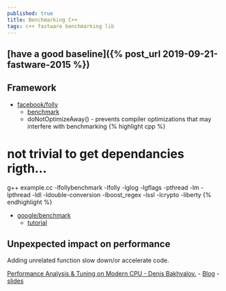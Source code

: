 ```yaml
---
published: true
title: Benchmarking C++
tags: c++ fastware benchmarking lib
---
```

## [have a good baseline]({% post_url 2019-09-21-fastware-2015 %})

## Framework

- [facebook/folly](https://github.com/facebook/folly)
	- [benchmark](https://github.com/facebook/folly/blob/master/folly/docs/Benchmark.md)
	- doNotOptimizeAway() -  prevents compiler optimizations that may interfere with benchmarking 
{% highlight cpp %}
# not trivial to get dependancies rigth...
g++  example.cc -lfollybenchmark -lfolly -lglog -lgflags -pthread -lm -lpthread -ldl -ldouble-conversion -lboost_regex -lssl -lcrypto -liberty
{% endhighlight %}
    
    
- [google/benchmark](https://github.com/google/benchmark)
	- [tutorial](https://www.bfilipek.com/2016/05/google-benchmark-library.html)

## Unpexpected impact on performance

Adding unrelated function slow down/or accelerate code.

[Performance Analysis & Tuning on Modern CPU - Denis Bakhvalov.](https://www.youtube.com/watch?v=Ho3bCIJcMcc&feature=youtu.be&t=351)
	- [Blog](https://easyperf.net/notes/)
    - [slides](https://github.com/dendibakh/dendibakh.github.io/blob/master/_posts/presentations/PerfAnalysisOnModernCPU.pdf)